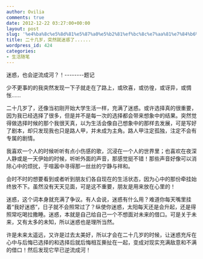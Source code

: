 ```yaml
---
author: Ovilia
comments: true
date: 2012-12-22 03:27:00+00:00
layout: post
slug: '%e4%ba%8c%e5%8d%81%e5%87%a0%e5%b2%81%ef%bc%8c%e7%aa%81%e7%84%b6%e5%b0%b1%e8%bf%b7%e6%83%91%e4%ba%86'
title: 二十几岁，突然就迷惑了......
wordpress_id: 424
categories:
- 生活随笔
---
```


迷惑，也会逆流成河？！--------题记

少不更事的的我突然发现一下子就走在了路上，或欣喜，或彷徨，或讶异，或惆怅......

二十几岁了，还像当初刚开始大学生活一样，充满了迷惑。或许选择真的很重要，因为我已经选择了很多，但是并不是每一次的选择都会带来想象中的结果。突然觉得做选择时候的那个我很天真，以为生活会像自己想象中的那样去发展，可是写好了剧本，却只发现我也只是路人甲，并未成为主角。路人甲注定孤独，注定不会有专属的剧情。



我喜欢一个人的时候听听有点小伤感的歌，沉浸在一个人的世界里；也喜欢在夜深人静或是一天伊始的时候，听听外面的声音，那感觉挺不错！那些声音好像可以消除心中的烦扰，于喧嚣中寻得那一丝丝的宁静与祥和。

会时不时的想要看到或者听到朋友们各自现在的生活状态，因为心中的那份牵挂始终放不下。虽然没有天天见面，可是这不重要，朋友是用来放在心里的！

迷惑，这个词本身就充满了争议。有人会说，迷惑有什么用？难道你每天嘴里挂着“我好迷惑”，日子就不会照常过了？纵使你迷惑，太阳每天还是会升起，还是得照常吃喝拉撒睡。迷惑，本就是自己给自己一个不想面对未来的借口。可是关于未来，又有太多的未知，所以迷惑也是理所当然。

许是未来太遥远，又许是过去太美好，所以才会在二十几岁的时候，让迷惑充斥在心中与后悔已选择的和选择后就后悔相互撕扯在一起，变成对现实充满敌意和不满的借口！然后发现它早已逆流成河！


